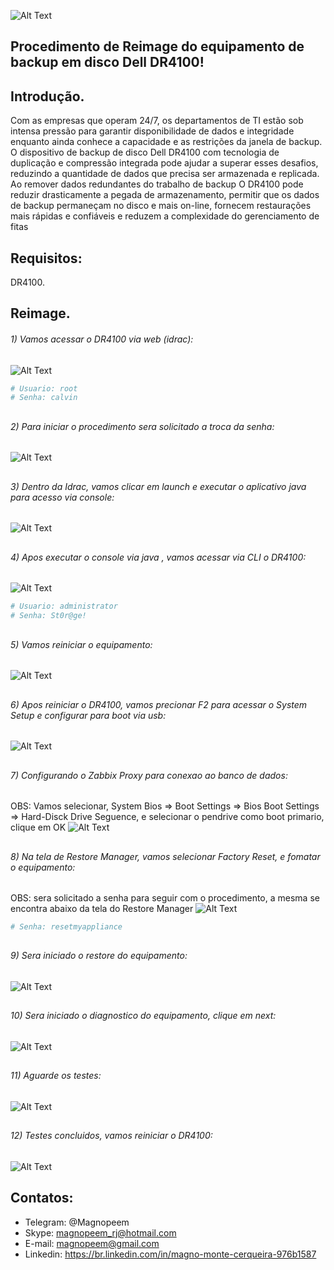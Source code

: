 


![Alt Text](https://raw.githubusercontent.com/MagnoMonteCerqueira/Infraestrutura/master/src/img/Dell/DR4100/banner-dell.jpg)

##                                     Procedimento de Reimage do equipamento de backup em disco Dell DR4100!


## Introdução.

Com as empresas que operam 24/7, os departamentos de TI estão sob intensa pressão para garantir disponibilidade de dados e
integridade enquanto ainda conhece a capacidade e as restrições da janela de backup. O dispositivo de backup de disco Dell DR4100
com tecnologia de duplicação e compressão integrada pode ajudar a superar esses desafios, reduzindo a
quantidade de dados que precisa ser armazenada e replicada. Ao remover dados redundantes do trabalho de backup
O DR4100 pode reduzir drasticamente a pegada de armazenamento, permitir que os dados de backup permaneçam no disco e
mais on-line, fornecem restaurações mais rápidas e confiáveis e reduzem a complexidade do gerenciamento de fitas


## Requisitos:

DR4100.


## Reimage.

###### 1) Vamos acessar o DR4100 via web (idrac):

![Alt Text](https://raw.githubusercontent.com/MagnoMonteCerqueira/Infraestrutura/master/src/img/Dell/DR4100/dr4100-01.PNG)

```sh
# Usuario: root
# Senha: calvin
```
##
###### 2) Para iniciar o procedimento sera solicitado a troca da senha:
![Alt Text](https://raw.githubusercontent.com/MagnoMonteCerqueira/Infraestrutura/master/src/img/Dell/DR4100/dr4100-02.PNG)


##
###### 3) Dentro da Idrac, vamos clicar em launch e executar o aplicativo java para acesso via console:
![Alt Text](https://raw.githubusercontent.com/MagnoMonteCerqueira/Infraestrutura/master/src/img/Dell/DR4100/dr4100-03.PNG)

##
###### 4) Apos executar o console via java , vamos acessar via CLI o DR4100:
![Alt Text](https://raw.githubusercontent.com/MagnoMonteCerqueira/Infraestrutura/master/src/img/Dell/DR4100/dr4100-04-1.PNG)

```sh
# Usuario: administrator
# Senha: St0r@ge!
```

##
###### 5) Vamos reiniciar o equipamento:
![Alt Text](https://raw.githubusercontent.com/MagnoMonteCerqueira/Infraestrutura/master/src/img/Dell/DR4100/dr4100-05.PNG)

##
###### 6) Apos reiniciar o DR4100, vamos precionar F2 para acessar o System Setup e configurar para boot via usb:
![Alt Text](https://raw.githubusercontent.com/MagnoMonteCerqueira/Infraestrutura/master/src/img/Dell/DR4100/dr4100-06.PNG)

##
###### 7) Configurando o Zabbix Proxy para conexao ao banco de dados:
OBS: Vamos selecionar, System Bios => Boot Settings => Bios Boot Settings => Hard-Disck Drive Seguence, e selecionar o pendrive como boot primario, clique em OK 
![Alt Text](https://raw.githubusercontent.com/MagnoMonteCerqueira/Infraestrutura/master/src/img/Dell/DR4100/dr4100-07.PNG)

##
###### 8) Na tela de Restore Manager, vamos selecionar Factory Reset, e fomatar o equipamento:
OBS: sera solicitado a senha para seguir com o procedimento, a mesma se encontra abaixo da tela do Restore Manager
![Alt Text](https://raw.githubusercontent.com/MagnoMonteCerqueira/Infraestrutura/master/src/img/Dell/DR4100/dr4100-08.PNG)
```sh
# Senha: resetmyappliance
```

##
###### 9) Sera iniciado o restore do equipamento:
![Alt Text](https://raw.githubusercontent.com/MagnoMonteCerqueira/Infraestrutura/master/src/img/Dell/DR4100/dr4100-09.PNG)

##
###### 10) Sera iniciado o diagnostico do equipamento, clique em next:
![Alt Text](https://raw.githubusercontent.com/MagnoMonteCerqueira/Infraestrutura/master/src/img/Dell/DR4100/dr4100-10-1.PNG)

##
###### 11) Aguarde os testes:
![Alt Text](https://raw.githubusercontent.com/MagnoMonteCerqueira/Infraestrutura/master/src/img/Dell/DR4100/dr4100-11.PNG)

##
###### 12) Testes concluidos, vamos reiniciar o DR4100:
![Alt Text](https://raw.githubusercontent.com/MagnoMonteCerqueira/Infraestrutura/master/src/img/Dell/DR4100/dr4100-12.PNG)


##

## Contatos:


* Telegram: @Magnopeem
* Skype: magnopeem_rj@hotmail.com
* E-mail: magnopeem@gmail.com
* Linkedin: https://br.linkedin.com/in/magno-monte-cerqueira-976b1587
